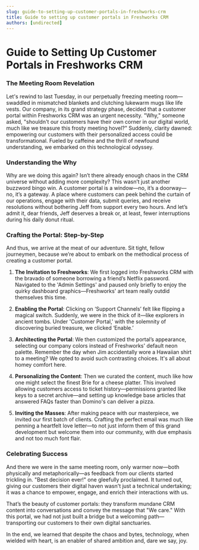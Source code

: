 ```yaml
---
slug: guide-to-setting-up-customer-portals-in-freshworks-crm
title: Guide to setting up customer portals in Freshworks CRM
authors: [undirected]
---
```


# Guide to Setting Up Customer Portals in Freshworks CRM

### The Meeting Room Revelation

Let's rewind to last Tuesday, in our perpetually freezing meeting room—swaddled in mismatched blankets and clutching lukewarm mugs like life vests. Our company, in its grand strategy phase, decided that a customer portal within Freshworks CRM was an urgent necessity. "Why," someone asked, "shouldn't our customers have their own corner in our digital world, much like we treasure this frosty meeting hovel?" Suddenly, clarity dawned: empowering our customers with their personalized access could be transformational. Fueled by caffeine and the thrill of newfound understanding, we embarked on this technological odyssey.

### Understanding the Why

Why are we doing this again? Isn’t there already enough chaos in the CRM universe without adding more complexity? This wasn’t just another buzzword bingo win. A customer portal is a window—no, it’s a doorway—no, it’s a gateway. A place where customers can peek behind the curtain of our operations, engage with their data, submit queries, and receive resolutions without bothering Jeff from support every two hours. And let’s admit it, dear friends, Jeff deserves a break or, at least, fewer interruptions during his daily donut ritual.

### Crafting the Portal: Step-by-Step

And thus, we arrive at the meat of our adventure. Sit tight, fellow journeymen, because we’re about to embark on the methodical process of creating a customer portal. 

1. **The Invitation to Freshworks**: We first logged into Freshworks CRM with the bravado of someone borrowing a friend’s Netflix password. Navigated to the 'Admin Settings' and paused only briefly to enjoy the quirky dashboard graphics—Freshworks' art team really outdid themselves this time.

2. **Enabling the Portal**: Clicking on ‘Support Channels’ felt like flipping a magical switch. Suddenly, we were in the thick of it—like explorers in ancient tombs. Under 'Customer Portal,' with the solemnity of discovering buried treasure, we clicked ‘Enable.’

3. **Architecting the Portal**: We then customized the portal’s appearance, selecting our company colors instead of Freshworks' default neon palette. Remember the day when Jim accidentally wore a Hawaiian shirt to a meeting? We opted to avoid such contrasting choices. It's all about homey comfort here.

4. **Personalizing the Content**: Then we curated the content, much like how one might select the finest Brie for a cheese platter. This involved allowing customers access to ticket history—permissions granted like keys to a secret archive—and setting up knowledge base articles that answered FAQs faster than Domino's can deliver a pizza.

5. **Inviting the Masses**: After making peace with our masterpiece, we invited our first batch of clients. Crafting the perfect email was much like penning a heartfelt love letter—to not just inform them of this grand development but welcome them into our community, with due emphasis and not too much font flair.

### Celebrating Success

And there we were in the same meeting room, only warmer now—both physically and metaphorically—as feedback from our clients started trickling in. "Best decision ever!" one gleefully proclaimed. It turned out, giving our customers their digital haven wasn't just a technical undertaking; it was a chance to empower, engage, and enrich their interactions with us.

That’s the beauty of customer portals: they transform mundane CRM content into conversations and convey the message that "We care." With this portal, we had not just built a bridge but a welcoming path—transporting our customers to their own digital sanctuaries. 

In the end, we learned that despite the chaos and bytes, technology, when wielded with heart, is an enabler of shared ambition and, dare we say, joy.